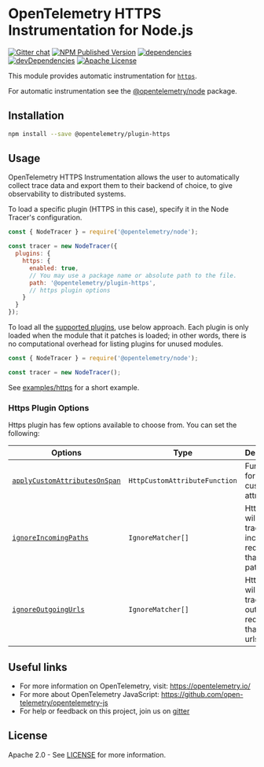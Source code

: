 # OpenTelemetry HTTPS Instrumentation for Node.js
[![Gitter chat][gitter-image]][gitter-url]
[![NPM Published Version][npm-img]][npm-url]
[![dependencies][dependencies-image]][dependencies-url]
[![devDependencies][devDependencies-image]][devDependencies-url]
[![Apache License][license-image]][license-image]

This module provides automatic instrumentation for [`https`](http://nodejs.org/api/https.html).

For automatic instrumentation see the
[@opentelemetry/node](https://github.com/open-telemetry/opentelemetry-js/tree/master/packages/opentelemetry-node) package.

## Installation

```bash
npm install --save @opentelemetry/plugin-https
```

## Usage

OpenTelemetry HTTPS Instrumentation allows the user to automatically collect trace data and export them to their backend of choice, to give observability to distributed systems.

To load a specific plugin (HTTPS in this case), specify it in the Node Tracer's configuration.
```js
const { NodeTracer } = require('@opentelemetry/node');

const tracer = new NodeTracer({
  plugins: {
    https: {
      enabled: true,
      // You may use a package name or absolute path to the file.
      path: '@opentelemetry/plugin-https',
      // https plugin options
    }
  }
});
```

To load all the [supported plugins](https://github.com/open-telemetry/opentelemetry-js#plugins), use below approach. Each plugin is only loaded when the module that it patches is loaded; in other words, there is no computational overhead for listing plugins for unused modules.
```js
const { NodeTracer } = require('@opentelemetry/node');

const tracer = new NodeTracer();
```

See [examples/https](https://github.com/open-telemetry/opentelemetry-js/tree/master/examples/https) for a short example.

### Https Plugin Options

Https plugin has few options available to choose from. You can set the following:

| Options | Type | Description |
| ------- | ---- | ----------- |
| [`applyCustomAttributesOnSpan`](https://github.com/open-telemetry/opentelemetry-js/blob/master/packages/opentelemetry-plugin-http/src/types.ts#L52) | `HttpCustomAttributeFunction` | Function for adding custom attributes |
| [`ignoreIncomingPaths`](https://github.com/open-telemetry/opentelemetry-js/blob/master/packages/opentelemetry-plugin-http/src/types.ts#L28) | `IgnoreMatcher[]` | Http plugin will not trace all incoming requests that match paths |
| [`ignoreOutgoingUrls`](https://github.com/open-telemetry/opentelemetry-js/blob/master/packages/opentelemetry-plugin-http/src/types.ts#L28) | `IgnoreMatcher[]` | Http plugin will not trace all outgoing requests that match urls |

## Useful links
- For more information on OpenTelemetry, visit: <https://opentelemetry.io/>
- For more about OpenTelemetry JavaScript: <https://github.com/open-telemetry/opentelemetry-js>
- For help or feedback on this project, join us on [gitter][gitter-url]

## License

Apache 2.0 - See [LICENSE][license-url] for more information.

[gitter-image]: https://badges.gitter.im/open-telemetry/opentelemetry-js.svg
[gitter-url]: https://gitter.im/open-telemetry/opentelemetry-node?utm_source=badge&utm_medium=badge&utm_campaign=pr-badge&utm_content=badge
[license-url]: https://github.com/open-telemetry/opentelemetry-js/blob/master/LICENSE
[license-image]: https://img.shields.io/badge/license-Apache_2.0-green.svg?style=flat
[dependencies-image]: https://david-dm.org/open-telemetry/opentelemetry-js/status.svg?path=packages/opentelemetry-plugin-https
[dependencies-url]: https://david-dm.org/open-telemetry/opentelemetry-js?path=packages%2Fopentelemetry-plugin-https
[devDependencies-image]: https://david-dm.org/open-telemetry/opentelemetry-js/dev-status.svg?path=packages/opentelemetry-plugin-https
[devDependencies-url]: https://david-dm.org/open-telemetry/opentelemetry-js?path=packages%2Fopentelemetry-plugin-https&type=dev
[npm-url]: https://www.npmjs.com/package/@opentelemetry/plugin-https
[npm-img]: https://badge.fury.io/js/%40opentelemetry%2Fplugin-https.svg
